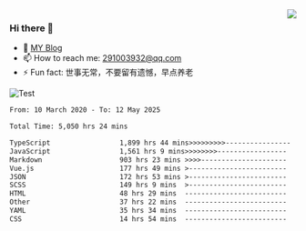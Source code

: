 <img align='right' src='https://github-readme-stats.vercel.app/api?username=niaogege&show_icons=true&theme=radical'/>

### Hi there 👋

- 🌱 [MY Blog](https://bythewayer.com/)
- 📫 How to reach me: 291003932@qq.com
- ⚡ Fun fact:  世事无常，不要留有遗憾，早点养老

![Test](https://github-readme-stats.vercel.app/api/top-langs/?username=niaogege&layout=compact)

<!--START_SECTION:waka-->

```txt
From: 10 March 2020 - To: 12 May 2025

Total Time: 5,050 hrs 24 mins

TypeScript                 1,899 hrs 44 mins>>>>>>>>>----------------   37.62 %
JavaScript                 1,561 hrs 9 mins>>>>>>>>-----------------   30.91 %
Markdown                   903 hrs 23 mins >>>>---------------------   17.89 %
Vue.js                     177 hrs 49 mins >------------------------   03.52 %
JSON                       172 hrs 53 mins >------------------------   03.42 %
SCSS                       149 hrs 9 mins  >------------------------   02.95 %
HTML                       48 hrs 29 mins  -------------------------   00.96 %
Other                      37 hrs 22 mins  -------------------------   00.74 %
YAML                       35 hrs 34 mins  -------------------------   00.70 %
CSS                        14 hrs 54 mins  -------------------------   00.30 %
```

<!--END_SECTION:waka-->
